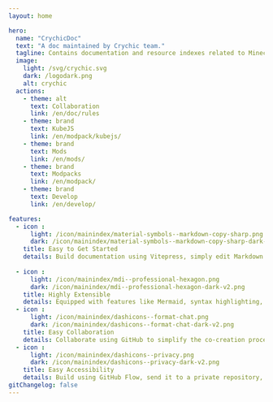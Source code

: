 ```yaml
---
layout: home

hero:
  name: "CrychicDoc"
  text: "A doc maintained by Crychic team."
  tagline: Contains documentation and resource indexes related to Minecraft.
  image: 
    light: /svg/crychic.svg
    dark: /logodark.png
    alt: crychic
  actions:
    - theme: alt
      text: Collaboration
      link: /en/doc/rules
    - theme: brand
      text: KubeJS
      link: /en/modpack/kubejs/
    - theme: brand
      text: Mods
      link: /en/mods/
    - theme: brand
      text: Modpacks
      link: /en/modpack/
    - theme: brand
      text: Develop
      link: /en/develop/

features:
  - icon : 
      light: /icon/mainindex/material-symbols--markdown-copy-sharp.png
      dark: /icon/mainindex/material-symbols--markdown-copy-sharp-dark-v2.png
    title: Easy to Get Started
    details: Build documentation using Vitepress, simply edit Markdown files to write content.
  
  - icon : 
      light: /icon/mainindex/mdi--professional-hexagon.png
      dark: /icon/mainindex/mdi--professional-hexagon-dark-v2.png
    title: Highly Extensible
    details: Equipped with features like Mermaid, syntax highlighting, and type variable display. It also includes various components from Vuetify to enhance the readability and professionalism of shared content.
  - icon : 
      light: /icon/mainindex/dashicons--format-chat.png
      dark: /icon/mainindex/dashicons--format-chat-dark-v2.png
    title: Easy Collaboration
    details: Collaborate using GitHub to simplify the co-creation process and ensure the security of source code.
  - icon : 
      light: /icon/mainindex/dashicons--privacy.png
      dark: /icon/mainindex/dashicons--privacy-dark-v2.png
    title: Easy Accessibility
    details: Build using GitHub Flow, send it to a private repository, and then transfer it to a physical server. This optimizes the access speed for users in China while ensuring the stability of the website for all users by using Cloudflare CDN.
gitChangelog: false
---
```


<commitsCounter
  username="CrychicTeam"
  repoName="CrychicDoc"
  :daysToFetch="60"
/>
